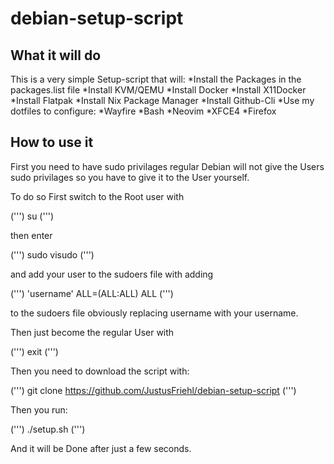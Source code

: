 # debian-setup-script
## What it will do
This is a very simple Setup-script that will:
    *Install the Packages in the packages.list file
    *Install KVM/QEMU
    *Install Docker
    *Install X11Docker
    *Install Flatpak
    *Install Nix Package Manager
    *Install Github-Cli
    *Use my dotfiles to configure:
        *Wayfire
        *Bash
        *Neovim
        *XFCE4
        *Firefox
## How to use it
First you need to have sudo privilages regular Debian will not give the Users sudo privilages so you have to give it to the User yourself.  

To do so First switch to the Root user with   

(''')
su
(''')  

then enter  

(''')
sudo visudo
(''')  

and add your user to the sudoers file with adding  

(''')
'username' ALL=(ALL:ALL) ALL
(''')  

to the sudoers file obviously replacing username with your username.  

Then just become the regular User with  

(''')
exit
(''')  

Then you need to download the script with:  

(''')
git clone https://github.com/JustusFriehl/debian-setup-script
(''')  

Then you run:  

(''')
./setup.sh
(''')  

And it will be Done after just a few seconds.  
